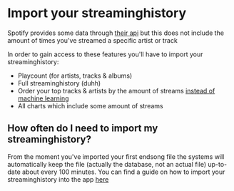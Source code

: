 # Import your streaminghistory

Spotify provides some data through [their api](https://developer.spotify.com/documentation/web-api/reference/) but this does not include the amount of times you've streamed a specific artist or track

In order to gain access to these features you'll have to import your streaminghistory:

- Playcount (for artists, tracks & albums)
- Full streaminghistory (duhh)
- Order your top tracks & artists by the amount of streams [instead of machine learning](/)
- All charts which include some amount of streams

## How often do I need to import my streaminghistory?

From the moment you've imported your first endsong file the systems will automatically keep the file (actually the database, not an actual file) up-to-date about every 100 minutes. You can find a guide on how to import your streaminghistory into the app [here](/import/guide)
